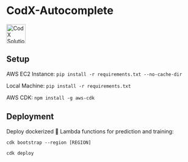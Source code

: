 # CodX-Autocomplete
<img src="https://github.com/rejsafranko/CodX-Autocomplete/blob/main/logo.jpg" alt="CodX Solutions" width="50" height="50">


## Setup
AWS EC2 Instance: ```pip install -r requirements.txt --no-cache-dir```

Local Machine: ```pip install -r requirements.txt```

AWS CDK: ```npm install -g aws-cdk```

## Deployment
Deploy dockerized :whale: Lambda functions for prediction and training:

```cdk bootstrap --region [REGION]```

```cdk deploy```
